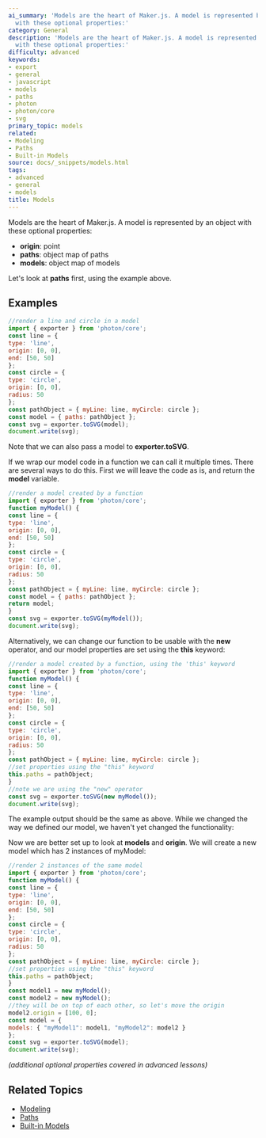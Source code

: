 ```yaml
---
ai_summary: 'Models are the heart of Maker.js. A model is represented by an object
  with these optional properties:'
category: General
description: 'Models are the heart of Maker.js. A model is represented by an object
  with these optional properties:'
difficulty: advanced
keywords:
- export
- general
- javascript
- models
- paths
- photon
- photon/core
- svg
primary_topic: models
related:
- Modeling
- Paths
- Built-in Models
source: docs/_snippets/models.html
tags:
- advanced
- general
- models
title: Models
---
```

Models are the heart of Maker.js. A model is represented by an object with these optional properties:

* **origin**: point
* **paths**: object map of paths
* **models**: object map of models

Let's look at **paths** first, using the example above.


## Examples

```javascript
//render a line and circle in a model
import { exporter } from 'photon/core';
const line = {
type: 'line',
origin: [0, 0],
end: [50, 50]
};
const circle = {
type: 'circle',
origin: [0, 0],
radius: 50
};
const pathObject = { myLine: line, myCircle: circle };
const model = { paths: pathObject };
const svg = exporter.toSVG(model);
document.write(svg);
```

Note that we can also pass a model to **exporter.toSVG**.

If we wrap our model code in a function we can call it multiple times. There are several ways to do this.
First we will leave the code as is, and return the **model** variable.

```javascript
//render a model created by a function
import { exporter } from 'photon/core';
function myModel() {
const line = {
type: 'line',
origin: [0, 0],
end: [50, 50]
};
const circle = {
type: 'circle',
origin: [0, 0],
radius: 50
};
const pathObject = { myLine: line, myCircle: circle };
const model = { paths: pathObject };
return model;
}
const svg = exporter.toSVG(myModel());
document.write(svg);
```

Alternatively, we can change our function to be usable with the **new** operator,
and our model properties are set using the **this** keyword:

```javascript
//render a model created by a function, using the 'this' keyword
import { exporter } from 'photon/core';
function myModel() {
const line = {
type: 'line',
origin: [0, 0],
end: [50, 50]
};
const circle = {
type: 'circle',
origin: [0, 0],
radius: 50
};
const pathObject = { myLine: line, myCircle: circle };
//set properties using the "this" keyword
this.paths = pathObject;
}
//note we are using the "new" operator
const svg = exporter.toSVG(new myModel());
document.write(svg);
```

The example output should be the same as above. While we changed the way we defined our model,
we haven't yet changed the functionality:

Now we are better set up to look at **models** and **origin**.
We will create a new model which has 2 instances of myModel:

```javascript
//render 2 instances of the same model
import { exporter } from 'photon/core';
function myModel() {
const line = {
type: 'line',
origin: [0, 0],
end: [50, 50]
};
const circle = {
type: 'circle',
origin: [0, 0],
radius: 50
};
const pathObject = { myLine: line, myCircle: circle };
//set properties using the "this" keyword
this.paths = pathObject;
}
const model1 = new myModel();
const model2 = new myModel();
//they will be on top of each other, so let's move the origin
model2.origin = [100, 0];
const model = {
models: { "myModel1": model1, "myModel2": model2 }
};
const svg = exporter.toSVG(model);
document.write(svg);
```
*(additional optional properties covered in advanced lessons)*

## Related Topics

- [Modeling](../index.md)
- [Paths](../index.md)
- [Built-in Models](../index.md)

